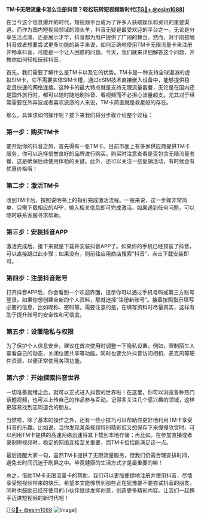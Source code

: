 **TM卡无限流量卡怎么注册抖音？轻松玩转短视频新时代[[TG💪+ @esim1088](https://t.me/s/esim1088)]**

在当今这个信息爆炸的时代，短视频平台成为了许多人获取娱乐和资讯的重要渠道。而作为国内短视频领域的领头羊，抖音无疑是最受欢迎的平台之一。无论是分享生活点滴，还是展示才华，抖音都为用户提供了广阔的舞台。然而，对于刚接触抖音或者想要尝试更多功能的新手来说，如何正确地使用TM卡无限流量卡来注册并畅享抖音，可能是一个让人困惑的问题。今天，我们就来详细解答这个问题，并教你如何轻松玩转抖音。

首先，我们需要了解什么是TM卡以及它的优势。TM卡是一种支持全球漫游的虚拟SIM卡，它不需要实体SIM卡槽，通过eSIM技术直接嵌入设备中，能够提供稳定且快速的网络连接。这种卡的最大特点就是支持无限流量套餐，无论是在国内还是国外旅行时，都可以随时随地刷抖音、看视频而不必担心流量超支。尤其对于经常需要在外奔波或者喜欢旅游的人来说，TM卡简直就是救星般的存在。

那么，具体该如何操作呢？接下来我们将分步骤介绍整个过程：

### 第一步：购买TM卡

要开始你的抖音之旅，首先得有一张TM卡。目前市面上有多家供应商提供TM卡服务，你可以选择信誉良好的品牌进行购买。购买时注意查看是否包含无限流量套餐，这是确保后续使用体验的关键。此外，还可以关注一些促销活动，有时候会有优惠价格哦！

### 第二步：激活TM卡

收到TM卡后，按照说明书上的指引完成激活流程。一般来说，这一步骤非常简单，只需下载相应的APP，输入相关信息即可完成激活。如果遇到任何问题，可以随时联系客服寻求帮助。

### 第三步：安装抖音APP

激活完成后，接下来就是下载并安装抖音APP了。如果你的手机已经预装了抖音，可以直接跳过此步骤；如果没有，则前往应用商店搜索“抖音”，点击下载安装即可。

### 第四步：注册抖音账号

打开抖音APP后，你会看到一个欢迎界面，提示你可以通过手机号码或第三方账号登录。如果你想创建全新的个人资料，那就选择“注册新账号”。接着按照指示填写必要的信息，比如昵称、密码等。需要注意的是，在填写资料时尽量真实，这样有助于提升账号的安全性和可信度。

### 第五步：设置隐私与权限

为了保护个人信息安全，建议在首次使用时调整一下隐私设置。例如，限制陌生人查看自己的动态，关闭位置共享等功能。同时也要允许抖音访问相机、麦克风等硬件资源，以便正常使用各项功能。

### 第六步：开始探索抖音世界

一切准备就绪之后，就可以正式进入抖音的世界啦！在这里，你可以浏览各种热门话题视频，也可以上传自己的作品参与互动。记得多关注几个感兴趣的领域，这样更容易找到志同道合的朋友。

当然啦，除了基本的操作之外，还有一些小技巧可以帮助你更好地利用TM卡享受抖音的乐趣。比如说，当你发现某条视频特别精彩但又想保存下来慢慢欣赏时，可以利用TM卡提供的高速网络迅速将其下载到本地存储；再比如，在参加直播或者录制短视频时，稳定的网络连接至关重要，而TM卡恰恰能满足这一点。

最后提醒大家一句，虽然TM卡提供了无限流量服务，但我们仍需合理安排时间，避免长时间沉迷于刷屏之中。毕竟健康的生活方式才是最重要的嘛！

总之，借助TM卡无限流量卡的帮助，我们可以更加便捷地注册并使用抖音，尽情享受短视频带来的快乐。希望本文能够帮到那些正在犹豫要不要尝试抖音的朋友，同时也鼓励已经在使用的小伙伴继续发挥创意，创造更多精彩内容。让我们一起携手迈进短视频的新时代吧！

[[TG💪+ @esim1088](https://t.me/s/esim1088) ![Image](https://i.postimg.cc/4NQfJmqS/Snipaste-2025-05-13-00-14-12.png)]